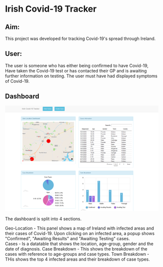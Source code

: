 # Irish Covid-19 Tracker

## Aim:
This project was developed for tracking Covid-19's spread through Ireland.

## User:
The user is someone who has either being confirmed to have Covid-19, Have taken the Covid-19 test or has contacted their GP
and is awaiting further information on testing. The user must have had displayed symptoms of Covid-19.

## Dashboard
![Dashboard](https://github.com/SobblesBobbles/Covid-19IrelandTracker/blob/master/Images/Covid19IrelandTrackerDashboard.PNG)

The dashboard is split into 4 sections.

Geo-Location - This panel shows a map of Ireland with infected areas and their cases of Covid-19. 
               Upon clicking on an infected area, a popup shows "Confirmed", "Awaiting Results" and "Awaiting Testing" cases.  
Cases - Is a datatable that shows the location, age-group, gender and the date of diagnosis. 
Case Breakdown - This shows the breakdown of the cases with reference to age-groups and case types.
Town Breakdown - THis shows the top 4 infected areas and their breakdown of case types.
